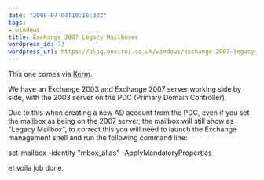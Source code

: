 ```yaml
---
date: "2008-07-04T10:16:32Z"
tags:
- windows
title: Exchange 2007 Legacy Mailboxes
wordpress_id: 73
wordpress_url: https://blog.oneiroi.co.uk/windows/exchange-2007-legacy-mailboxes
---
```

This one comes via <a href="https://www.absolutech.co.uk/">Kerm</a>.

We have an Exchange 2003 and Exchange 2007 server working side by side, with the 2003 server on the PDC (Primary Domain Controller).

Due to this when creating a new AD account from the PDC, even if you set the mailbox as being on the  2007 server, the mailbox will still show as "Legacy Mailbox", to correct this you will need to launch the Exchange management shell and run the following command line: 

set-mailbox -identity "mbox_alias" -ApplyMandatoryProperties

et voila job done.
